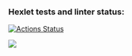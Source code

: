 ### Hexlet tests and linter status:
[![Actions Status](https://github.com/Antesser/python-project-lvl1/workflows/hexlet-check/badge.svg)](https://github.com/Antesser/python-project-lvl1/actions)

<a href="https://codeclimate.com/github/Antesser/python-project-lvl1/maintainability"><img src="https://api.codeclimate.com/v1/badges/7f5ab1e290ff7db5ade5/maintainability" /></a>